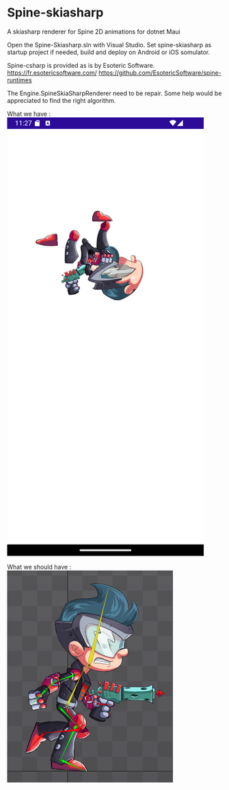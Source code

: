 # Spine-skiasharp
A skiasharp renderer for Spine 2D animations for dotnet Maui

Open the Spine-Skiasharp.sln with Visual Studio.
Set spine-skiasharp as startup project if needed, build and deploy on Android or iOS somulator.

Spine-csharp is provided as is by Esoteric Software.
https://fr.esotericsoftware.com/
https://github.com/EsotericSoftware/spine-runtimes

The Engine.SpineSkiaSharpRenderer need to be repair. Some help would be appreciated to find the right algorithm.

What we have : ![What we have](readme/result.png)

What we should have : ![What we should have](readme/model.png)
